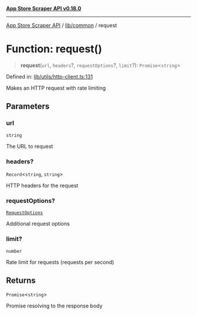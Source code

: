 [**App Store Scraper API v0.18.0**](../../../README.md)

***

[App Store Scraper API](../../../modules.md) / [lib/common](../README.md) / request

# Function: request()

> **request**(`url`, `headers`?, `requestOptions`?, `limit`?): `Promise`\<`string`\>

Defined in: [lib/utils/http-client.ts:131](https://github.com/facundoolano/app-store-scraper/blob/1e0c65b171e0bad4a38692c4616a992bb494cdd4/lib/utils/http-client.ts#L131)

Makes an HTTP request with rate limiting

## Parameters

### url

`string`

The URL to request

### headers?

`Record`\<`string`, `string`\>

HTTP headers for the request

### requestOptions?

[`RequestOptions`](../../utils/http-client/interfaces/RequestOptions.md)

Additional request options

### limit?

`number`

Rate limit for requests (requests per second)

## Returns

`Promise`\<`string`\>

Promise resolving to the response body
